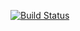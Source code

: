 [![Build Status](https://travis-ci.com/Youneselb/Exam2021-Backend.svg?branch=main)](https://travis-ci.com/Youneselb/Exam2021-Backend)
